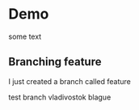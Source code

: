 # Demo

some text

## Branching feature

I just created a branch called feature

test branch
vladivostok
blague
